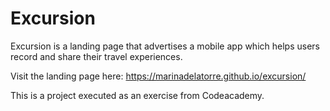 # Excursion

Excursion is a landing page that advertises a mobile app which helps users record and share their travel experiences.

Visit the landing page here: https://marinadelatorre.github.io/excursion/

This is a project executed as an exercise from Codeacademy.
